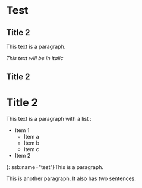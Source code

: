 # Test
## Title 2
This text is a paragraph.

*This text will be in italic*
## Title 2
# Title 2
This text is a paragraph with a list :
* Item 1
    * Item a
    * Item b
    * Item c
* Item 2

{: ssb:name="test"}This is a paragraph.

This is another paragraph. It also has two sentences.

